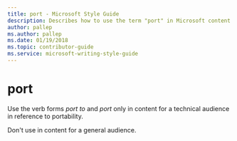 ```yaml
---
title: port - Microsoft Style Guide
description: Describes how to use the term "port" in Microsoft content.
author: pallep
ms.author: pallep
ms.date: 01/19/2018
ms.topic: contributor-guide
ms.service: microsoft-writing-style-guide
---
```


# port

Use the verb forms *port to* and *port* only in content for a technical audience in reference to portability. 

Don't use in content for a general audience.
